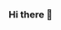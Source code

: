 ### Hi there 👋

<!--
**Onfried/Onfried** is a ✨ _special_ ✨ repository because its `README.md` (this file) appears on your GitHub profile.

Here are some ideas to get you started:
- :wave: Hi, my name is Vadim Umancev
- 🔭 I’m currently working on Android Development
- 🌱 I’m currently learning Java, Kotlin, Adnroid, Patterns and lots of other things
- 🤔 I’m looking for help with vocational training in my field and future employment
- 📫 How to reach me - You can text me in 
Telegram: https://t.me/OnFried
- :earth_americas: I now English and a little bit Spanish
-->
